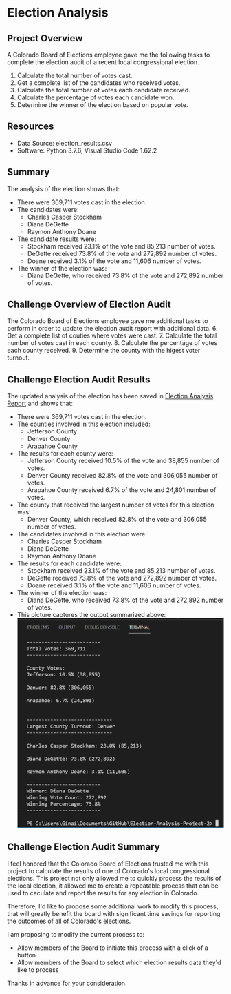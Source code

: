 # Election Analysis
## Project Overview
A Colorado Board of Elections employee gave me the following tasks to complete the election audit of a recent local congressional election.
  1. Calculate the total number of votes cast.
  2. Get a complete list of the candidates who received votes.
  3. Calculate the total number of votes each candidate received.
  4. Calculate the percentage of votes each candidate won.
  5. Determine the winner of the election based on popular vote.
## Resources
  - Data Source: election_results.csv
  - Software: Python 3.7.6, Visual Studio Code 1.62.2
## Summary
The analysis of the election shows that:
  - There were 369,711 votes cast in the election.
  - The candidates were:
    - Charles Casper Stockham
    - Diana DeGette
    - Raymon Anthony Doane
  - The candidate results were:
    - Stockham received 23.1% of the vote and 85,213 number of votes.
    - DeGette received 73.8% of the vote and 272,892 number of votes.
    - Doane received 3.1% of the vote and 11,606 number of votes.
  - The winner of the election was:
    - Diana DeGette, who received 73.8% of the vote and 272,892 number of votes.
## Challenge Overview of Election Audit
The Colorado Board of Elections employee gave me additional tasks to perform in order to update the election audit report with additional data.
  6. Get a complete list of couties where votes were cast.
  7. Calculate the total number of votes cast in each county.
  8. Calculate the percentage of votes each county received.
  9. Determine the county with the higest voter turnout.
## Challenge Election Audit Results
The updated analysis of the election has been saved in [Election Analysis Report](/analysis/election_analysis.txt) and shows that:
  - There were 369,711 votes cast in the election.
  - The counties involved in this election included:
    - Jefferson County
    - Denver County
    - Arapahoe County
  - The results for each county were:
    - Jefferson County received 10.5% of the vote and 38,855 number of votes.
    - Denver County received 82.8% of the vote and 306,055 number of votes.
    - Arapahoe County received 6.7% of the vote and 24,801 number of votes.
  - The county that received the largest number of votes for this election was:
    - Denver County, which received 82.8% of the vote and 306,055 number of votes.
  - The candidates involved in this election were:
    - Charles Casper Stockham
    - Diana DeGette
    - Raymon Anthony Doane
  - The results for each candidate were:
    - Stockham received 23.1% of the vote and 85,213 number of votes.
    - DeGette received 73.8% of the vote and 272,892 number of votes.
    - Doane received 3.1% of the vote and 11,606 number of votes.
  - The winner of the election was:
    - Diana DeGette, who received 73.8% of the vote and 272,892 number of votes.
  - This picture captures the output summarized above:
 ![Election Analysis Terminal Output](/analysis/Election_Results_Terminal_Output.png)
## Challenge Election Audit Summary
I feel honored that the Colorado Board of Elections trusted me with this project to calculate the results of one of Colorado's local congressional elections. This project not only allowed me to quickly process the results of the local election, it allowed me to create a repeatable process that can be used to caculate and report the results for any election in Colorado. 

Therefore, I'd like to propose some additional work to modify this process, that will greatly benefit the board with significant time savings for reporting the outcomes of all of Colorado's elections.  

I am proposing to modify the current process to: 
  - Allow members of the Board to initiate this process with a click of a button
  - Allow members of the Board to select which election results data they'd like to process
 
Thanks in advance for your consideration.  
